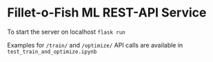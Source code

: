 # Fillet-o-Fish ML REST-API Service
To start the server on localhost
`flask run`

Examples for `/train/` and `/optimize/` API calls are available in `test_train_and_optimize.ipynb`
